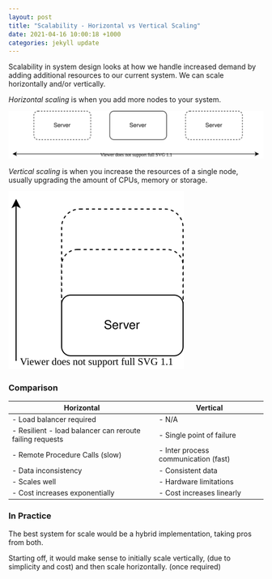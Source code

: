 ```yaml
---
layout: post
title: "Scalability - Horizontal vs Vertical Scaling"
date: 2021-04-16 10:00:18 +1000
categories: jekyll update
---
```


Scalability in system design looks at how we handle increased demand by adding additional resources to our current system. We can scale horizontally and/or vertically.

_Horizontal scaling_ is when you add more nodes to your system.

![horizontal scaling diagram](/images/hoz_scaling.svg)

_Vertical scaling_ is when you increase the resources of a single node, usually upgrading the amount of CPUs, memory or storage.

![vertical scaling diagram](/images/vert_scaling.svg)

### Comparison

| Horizontal                                               | Vertical                             |
| -------------------------------------------------------- | ------------------------------------ |
| - Load balancer required                                 | - N/A                                |
| - Resilient - load balancer can reroute failing requests | - Single point of failure            |
| - Remote Procedure Calls (slow)                          | - Inter process communication (fast) |
| - Data inconsistency                                     | - Consistent data                    |
| - Scales well                                            | - Hardware limitations               |
| - Cost increases exponentially                           | - Cost increases linearly            |

### In Practice

The best system for scale would be a hybrid implementation, taking pros from both.

Starting off, it would make sense to initially scale vertically, (due to simplicity and cost) and then scale horizontally. (once required)
